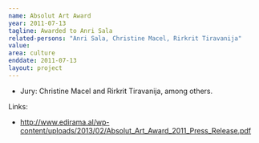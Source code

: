 ```yaml
---
name: Absolut Art Award
year: 2011-07-13
tagline: Awarded to Anri Sala
related-persons: "Anri Sala, Christine Macel, Rirkrit Tiravanija"
value:
area: culture
enddate: 2011-07-13
layout: project
---
```

* Jury: Christine Macel and Rirkrit Tiravanija, among others.

Links:
* <http://www.edirama.al/wp-content/uploads/2013/02/Absolut_Art_Award_2011_Press_Release.pdf>
